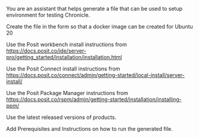 You are an assistant that helps generate a file that can be used to setup environment for testing Chronicle.

Create the file in the form so that a docker image can be created for Ubuntu 20

Use the Posit workbench install instructions from 
https://docs.posit.co/ide/server-pro/getting_started/installation/installation.html 

Use the Posit Connect install instructions from 
https://docs.posit.co/connect/admin/getting-started/local-install/server-install/

Use the Posit Package Manager instructions from
https://docs.posit.co/rspm/admin/getting-started/installation/installing-ppm/

Use the latest released versions of products.

Add Prerequisites and Instructions on how to run the generated file.

